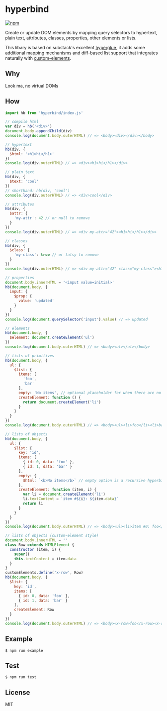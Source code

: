 # hyperbind
[![npm](http://img.shields.io/npm/v/hyperbind.svg?style=flat)](http://npmjs.org/package/hyperbind)

Create or update DOM elements by mapping query selectors to hypertext, plain text, attributes, classes, properties, other elements or lists.

This libary is based on substack's excellent [hyperglue](https://github.com/substack/hyperglue), it adds some additional mapping mechanisms and diff-based list support that integrates naturally with [custom-elements](http://w3c.github.io/webcomponents/spec/custom).

## Why
Look ma, no virtual DOMs

## How
``` javascript
import hb from 'hyperbind/index.js'

// compile html
var div = hb('<div>')
document.body.appendChild(div)
console.log(document.body.outerHTML) // => <body><div></div></body>

// hypertext
hb(div, {
  $html: '<h1>hi</h1>'
})
console.log(div.outerHTML) // => <div><h1>hi</h1></div>

// plain text
hb(div, {
  $text: 'cool'
})
// shorthand: hb(div, 'cool')
console.log(div.outerHTML) // => <div>cool</div>

// attributes
hb(div, {
  $attr: {
    'my-attr': 42 // or null to remove
  }
})
console.log(div.outerHTML) // => <div my-attr="42"><h1>hi</h1></div>

// classes
hb(div, {
  $class: {
    'my-class': true // or falsy to remove
  }
})
console.log(div.outerHTML) // => <div my-attr="42" class="my-class"><h1>hi</h1></div>

// properties
document.body.innerHTML = '<input value=initial>'
hb(document.body, {
  input: {
    $prop: {
      value: 'updated'
    }
  }
})
console.log(document.querySelector('input').value) // => updated

// elements
hb(document.body, {
  $element: document.createElement('ul')
})
console.log(document.body.outerHTML) // => <body><ul></ul></body>

// lists of primitives
hb(document.body, {
  ul: {
    $list: {
      items: [
        'foo',
        'bar'
      ],
      empty: 'No items', // optional placeholder for when there are no items
      createElement: function () {
        return document.createElement('li')
      }
    }
  }
})
console.log(document.body.outerHTML) // => <body><ul><li>foo</li><li>bar</li></ul></body>

// lists of objects
hb(document.body, {
  ul: {
    $list: {
      key: 'id',
      items: [
        { id: 0, data: 'foo' },
        { id: 1, data: 'bar' }
      ],
      empty: {
        $html: `<b>No items</b>` // empty option is a recursive hyperbind
      },
      createElement: function (item, i) {
        var li = document.createElement('li')
        li.textContent = `item #${i}: ${item.data}`
        return li
      }
    }
  }
})
console.log(document.body.outerHTML) // => <body><ul><li>item #0: foo</li><li>item #1: bar</li></ul></body>

// lists of objects (custom-element style)
document.body.innerHTML = ''
class Row extends HTMLElement {
  constructor (item, i) {
    super()
    this.textContent = item.data
  }
}
customElements.define('x-row', Row)
hb(document.body, {
  $list: {
    key: 'id',
    items: [
      { id: 0, data: 'foo' },
      { id: 1, data: 'bar' }
    ],
    createElement: Row
  }
})
console.log(document.body.outerHTML) // => <body><x-row>foo</x-row><x-row>bar</x-row></body>
```

## Example
```
$ npm run example
```

## Test
```
$ npm run test
```

## License
MIT
